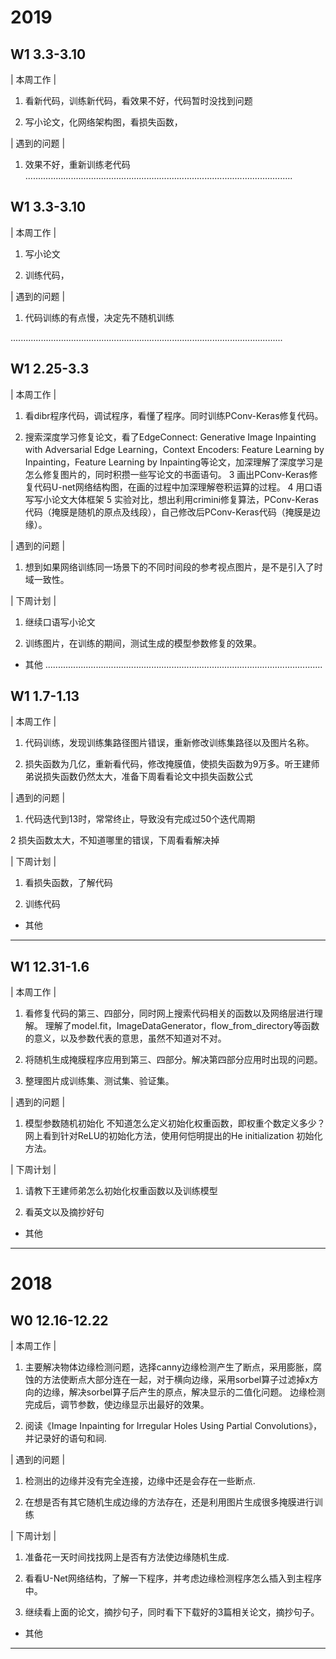 # 2019
## W1 3.3-3.10
| 本周工作 | 

1. 看新代码，训练新代码，看效果不好，代码暂时没找到问题

2. 写小论文，化网络架构图，看损失函数，



| 遇到的问题 | 

1. 效果不好，重新训练老代码
..........................................................................................................
## W1 3.3-3.10
| 本周工作 | 

1. 写小论文

2. 训练代码，



| 遇到的问题 | 

1. 代码训练的有点慢，决定先不随机训练

............................................................................................................
## W1 2.25-3.3
| 本周工作 | 

1. 看dibr程序代码，调试程序，看懂了程序。同时训练PConv-Keras修复代码。

2. 搜索深度学习修复论文，看了EdgeConnect: Generative Image Inpainting with Adversarial Edge Learning，Context Encoders: Feature Learning      by Inpainting，Feature Learning by Inpainting等论文，加深理解了深度学习是怎么修复图片的，同时积攒一些写论文的书面语句。
3  画出PConv-Keras修复代码U-net网络结构图，在画的过程中加深理解卷积运算的过程。
4  用口语写写小论文大体框架
5  实验对比，想出利用crimini修复算法，PConv-Keras代码（掩膜是随机的原点及线段），自己修改后PConv-Keras代码（掩膜是边缘）。


| 遇到的问题 | 

1. 想到如果网络训练同一场景下的不同时间段的参考视点图片，是不是引入了时域一致性。


| 下周计划 | 

1. 继续口语写小论文

2. 训练图片，在训练的期间，测试生成的模型参数修复的效果。

* 其他
..............................................................................................................
## W1 1.7-1.13
| 本周工作 | 

1. 代码训练，发现训练集路径图片错误，重新修改训练集路径以及图片名称。

2. 损失函数为几亿，重新看代码，修改掩膜值，使损失函数为9万多。听王建师弟说损失函数仍然太大，准备下周看看论文中损失函数公式


| 遇到的问题 | 

1. 代码迭代到13时，常常终止，导致没有完成过50个迭代周期

2 损失函数太大，不知道哪里的错误，下周看看解决掉

| 下周计划 | 

1. 看损失函数，了解代码

2. 训练代码

* 其他
----------------------------------------------------------------------------------------------------------------------------------
## W1 12.31-1.6
| 本周工作 | 

1. 看修复代码的第三、四部分，同时网上搜索代码相关的函数以及网络层进行理解。
  理解了model.fit，ImageDataGenerator，flow_from_directory等函数的意义，以及参数代表的意思，虽然不知道对不对。

2. 将随机生成掩膜程序应用到第三、四部分。解决第四部分应用时出现的问题。

3. 整理图片成训练集、测试集、验证集。

| 遇到的问题 | 
1. 模型参数随机初始化
      不知道怎么定义初始化权重函数，即权重个数定义多少？网上看到针对ReLU的初始化方法，使用何恺明提出的He initialization 初始化方法。

| 下周计划 | 

1. 请教下王建师弟怎么初始化权重函数以及训练模型

2. 看英文以及摘抄好句

* 其他
------------------------------------------------------------
# 2018
## W0 12.16-12.22
| 本周工作 | 

1. 主要解决物体边缘检测问题，选择canny边缘检测产生了断点，采用膨胀，腐蚀的方法使断点大部分连在一起，对于横向边缘，采用sorbel算子过滤掉x方向的边缘，解决sorbel算子后产生的原点，解决显示的二值化问题。
  边缘检测完成后，调节参数，使边缘显示出最好的效果。

2. 阅读《Image Inpainting for Irregular Holes Using Partial Convolutions》，并记录好的语句和祠.

| 遇到的问题 | 
 
1. 检测出的边缘并没有完全连接，边缘中还是会存在一些断点.

2. 在想是否有其它随机生成边缘的方法存在，还是利用图片生成很多掩膜进行训练

| 下周计划 | 

1. 准备花一天时间找找网上是否有方法使边缘随机生成.

2. 看看U-Net网络结构，了解一下程序，并考虑边缘检测程序怎么插入到主程序中。

3. 继续看上面的论文，摘抄句子，同时看下下载好的3篇相关论文，摘抄句子。

* 其他
-------------------------------------------------------------

